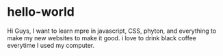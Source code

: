 # hello-world

Hi Guys,
I want to learn mpre in javascript, CSS, phyton, and everything to make my new websites to make it good.
i love to drink black coffee everytime I used my computer.
